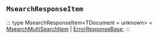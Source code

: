 ## `MsearchResponseItem`
:::
type MsearchResponseItem<TDocument = unknown> = [MsearchMultiSearchItem](./MsearchMultiSearchItem.md)<TDocument> | [ErrorResponseBase](./ErrorResponseBase.md);
:::
